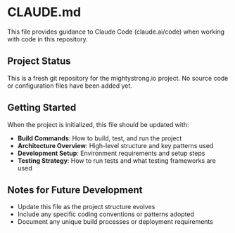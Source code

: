# CLAUDE.md

This file provides guidance to Claude Code (claude.ai/code) when working with code in this repository.

## Project Status

This is a fresh git repository for the mightystrong.io project. No source code or configuration files have been added yet.

## Getting Started

When the project is initialized, this file should be updated with:

- **Build Commands**: How to build, test, and run the project
- **Architecture Overview**: High-level structure and key patterns used
- **Development Setup**: Environment requirements and setup steps
- **Testing Strategy**: How to run tests and what testing frameworks are used

## Notes for Future Development

- Update this file as the project structure evolves
- Include any specific coding conventions or patterns adopted
- Document any unique build processes or deployment requirements